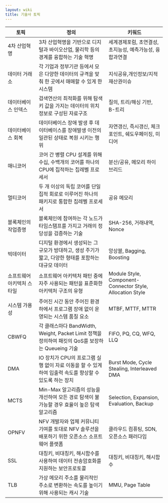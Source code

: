 ```yaml
---
layout: wiki
title: 기술사 토픽
---
```


|토픽|정의|키워드|
|---|---|----|
|4차 산업혁명|3차 산업혁명을 기반으로 디지털과 바이오산업, 물리학 등의 경계를 융합하는 기술 혁명|세계경제포럼, 초연결성, 초지능성, 예측가능성, 융합과연결|
|데이터 거래소|각 기업과 정부기관 등에서 모은 다양한 데이터의 규격을 맞춰 한 곳에서 매매할 수 있게 한 시스템|지식공유,개인정보/지적재산권이슈|
|데이터베이스 인덱스|검색연산의 최적화를 위해 탐색키 값을 가지는 데이터의 위치정보로 구성된 자료구조|질의, 트리/해싱 기반, B-트리|
|데이터베이스 회복|데이터베이스 장애 발생 후 데이터베이스를 장애발생 이전의 일관된 상태로 복원 시키는 행위|자연갱신, 즉시갱신, 체크포인트, 쉐도우페이징, 미디어|
|매니코어|코어 간 병렬 CPU 설계를 위해 수십, 수백개의 코어를 하나의 CPU에 집적하는 칩레벨 프로세서|분산/공유, 메모리 하이브리드|
|멀티코어|두 개 이상의 독립 코어를 단일 집적 회로로 이루어진 하나의 패키지로 통합한 칩레벨 프로세서|공유 메모리|
|블록체인의 작업증명|블록체인에 참여하는 각 노드가 타임스탬프를 가지고 거래의 정당성을 검증하는 기술|SHA-256, 거래내역, Nonce|
|빅데이터|디지털 환경에서 생성되는 그 규모가 방대하고, 생성 주기가 짧고, 다양한 형태를 포함하는 대규모 데이터|앙상블, Bagging, Boosting|
|소프트웨어 아키텍처 스타일|소프트웨어 아키텍처 패턴 중에 자주 사용되는 패턴을 표준화한 아키텍처 구조의 유형|Module Style, Component-Connector Style, Allocation Style|
|시스템 가용성|주어진 시간 동안 주어진 환경 하에서 프로그램 장애 없이 운영되는 시스템 품질 요소|MTBF, MTTF, MTTR|
|CBWFQ|각 클래스마다 BandWidth, Weight, Packet Limit 정책을 정의하여 패킷의 QoS를 보장하는 Queueing 기술|FIFO, PQ, CQ, WFQ, LLQ|
|DMA|IO 장치가 CPU의 프로그램 실행 없이 자료 이동을 할 수 있게 하여 입출력 속도를 향상할 수 있도록 하는 장치|Burst Mode, Cycle Stealing, Interleaved DMA|
|MCTS|Min-Max 알고리즘의 성능을 개선하여 모든 경로 탐색이 불가능할 경우 효율이 높은 탐색 알고리즘|Selection, Expansion, Evaluation, Backup|
|OPNFV|NFV 개발자와 업체 커뮤니티 기여를 토대로 NFV 솔루션을 배포하기 위한 오픈소스 소프트웨어 플랫폼|클라우드 컴퓨팅, SDN, 오픈소스 패러다임|
|SSL|대칭키, 비대칭키, 해시함수를 사용하여 데이터 전송암호화를 지원하는 보안프로토콜|대칭키, 비대칭키, 해시함수|
|TLB|가상 메모리 주소를 물리적인 주소로 변환하는 속도를 높이기 위해 사용되는 캐시 기술|MMU, Page Table|
